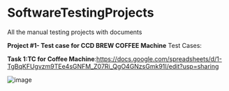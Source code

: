 # SoftwareTestingProjects
All the manual testing projects with documents


**Project #1- Test case for CCD BREW COFFEE Machine**
Test Cases:

**Task 1:TC for Coffee Machine**:https://docs.google.com/spreadsheets/d/1-TgBqKFUgvzm9TEe4sGNFM_Z07Ri_QgO4GNzsGmk91I/edit?usp=sharing

![image](https://github.com/plakshm36/SoftwareTestingProjects/assets/174857611/563c22ad-8ba9-49d0-ab25-95225af32b7f)

